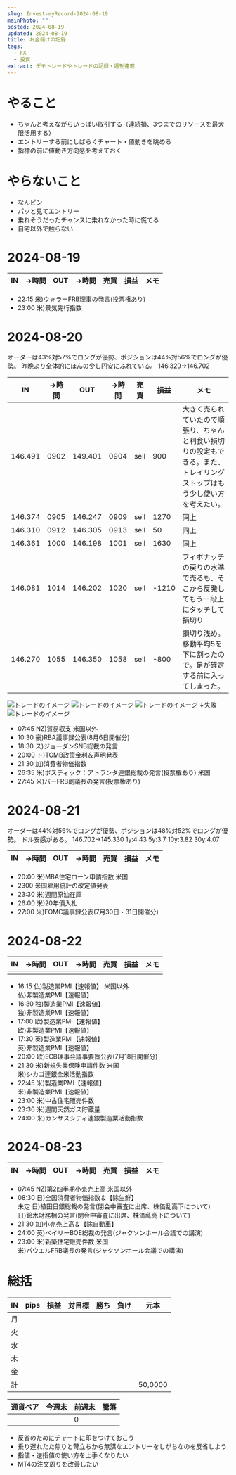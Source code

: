```yaml
---
slug: Invest-myRecord-2024-08-19
mainPhoto: ""
posted: 2024-08-19
updated: 2024-08-19
title: お金儲けの記録
tags:
  - FX
  - 投資
extract: デモトレードやトレードの記録・週刊連載
---
```

# やること

- ちゃんと考えながらいっぱい取引する（連続損、3つまでのリソースを最大限活用する）
- エントリーする前にしばらくチャート・値動きを眺める
- 指標の前に値動き方向感を考えておく

# やらないこと

- なんピン
- パッと見てエントリー
- 乗れそうだったチャンスに乗れなかった時に慌てる
- 自宅以外で触らない

# 2024-08-19

| IN      | →時間   | OUT     | →時間   | 売買  | 損益    | メモ                                                                 |
| ------- | ----- | ------- | ----- | --- | ----- | ------------------------------------------------------------------ |
- 22:15	米)ウォラーFRB理事の発言(投票権あり)	
- 23:00	米)景気先行指数
# 2024-08-20

オーダーは43%対57%でロングが優勢、ポジションは44%対56%でロングが優勢。
昨晩より全体的にほんの少し円安にふれている。
146.329→146.702

| IN      | →時間  | OUT     | →時間  | 売買   | 損益    | メモ                                                           |
| ------- | ---- | ------- | ---- | ---- | ----- | ------------------------------------------------------------ |
| 146.491 | 0902 | 149.401 | 0904 | sell | 900   | 大きく売られていたので順張り、ちゃんと利食い損切りの設定もできる。また、トレイリングストップはもう少し使い方を考えたい。 |
| 146.374 | 0905 | 146.247 | 0909 | sell | 1270  | 同上                                                           |
| 146.310 | 0912 | 146.305 | 0913 | sell | 50    | 同上                                                           |
| 146.361 | 1000 | 146.198 | 1001 | sell | 1630  | 同上                                                           |
| 146.081 | 1014 | 146.202 | 1020 | sell | -1210 | フィボナッチの戻りの水準で売るも、そこから反発してもう一段上にタッチして損切り                      |
| 146.270 | 1055 | 146.350 | 1058 | sell | -800  | 損切り浅め。移動平均5を下に割ったので。足が確定する前に入ってしまった。                         |
![トレードのイメージ](../../../images/invest/weekly/Invest-myRecord-2024-08-19/01.png)
![トレードのイメージ](../../../images/invest/weekly/Invest-myRecord-2024-08-19/02.png) 
![トレードのイメージ](../../../images/invest/weekly/Invest-myRecord-2024-08-19/03.png)
↓失敗
![トレードのイメージ](../../../images/invest/weekly/Invest-myRecord-2024-08-19/04.png)


- 07:45	NZ)貿易収支	米国以外
- 10:30	豪)RBA議事録公表(8月6日開催分)
- 18:30	ス)ジョーダンSNB総裁の発言
- 20:00	ト)TCMB政策金利＆声明発表
- 21:30	加)消費者物価指数
- 26:35	米)ボスティック：アトランタ連銀総裁の発言(投票権あり)	米国
- 27:45	米)バーFRB副議長の発言(投票権あり)
# 2024-08-21

オーダーは44%対56%でロングが優勢、ポジションは48%対52%でロングが優勢。
ドル安感がある。
146.702→145.330
1y:4.43
5y:3.7
10y:3.82
30y:4.07

| IN  | →時間 | OUT | →時間 | 売買  | 損益  | メモ  |
| --- | --- | --- | --- | --- | --- | --- |
- 20:00	米)MBA住宅ローン申請指数	米国
- 2300	米国雇用統計の改定値発表
- 23:30	米)週間原油在庫
- 26:00	米)20年債入札
- 27:00	米)FOMC議事録公表(7月30日・31日開催分)
# 2024-08-22

| IN  | →時間 | OUT | →時間 | 売買  | 損益  | メモ  |
| --- | --- | --- | --- | --- | --- | --- |
|     |     |     |     |     |     |     |
- 16:15	仏)製造業PMI【速報値】	米国以外  
  仏)非製造業PMI【速報値】
- 16:30	独)製造業PMI【速報値】  
  独)非製造業PMI【速報値】
- 17:00	欧)製造業PMI【速報値】  
  欧)非製造業PMI【速報値】
- 17:30	英)製造業PMI【速報値】  
  英)非製造業PMI【速報値】
- 20:00	欧)ECB理事会議事要旨公表(7月18日開催分)
- 21:30	米)新規失業保険申請件数	米国  
  米)シカゴ連銀全米活動指数
- 22:45	米)製造業PMI【速報値】  
  米)非製造業PMI【速報値】
- 23:00	米)中古住宅販売件数
- 23:30	米)週間天然ガス貯蔵量
- 24:00	米)カンザスシティ連銀製造業活動指数
# 2024-08-23

| IN      | →時間   | OUT     | →時間   | 売買  | 損益    | メモ                                                                 |
| ------- | ----- | ------- | ----- | --- | ----- | ------------------------------------------------------------------ |

- 07:45	NZ)第2四半期小売売上高	米国以外
- 08:30	日)全国消費者物価指数＆【除生鮮】  
  未定	日)植田日銀総裁の発言(閉会中審査に出席、株価乱高下について)  
  日)鈴木財務相の発言(閉会中審査に出席、株価乱高下について)
- 21:30	加)小売売上高＆【除自動車】
- 24:00	英)ベイリーBOE総裁の発言(ジャクソンホール会議での講演)
- 23:00	米)新築住宅販売件数	米国  
  米)パウエルFRB議長の発言(ジャクソンホール会議での講演)

# 総括
| IN  | pips | 損益  | 対目標 | 勝ち  | 負け  | 元本      |
| --- | ---- | --- | --- | --- | --- | ------- |
| 月   |      |     |     |     |     |         |
| 火   |      |     |     |     |     |         |
| 水   |      |     |     |     |     |         |
| 木   |      |     |     |     |     |         |
| 金   |      |     |     |     |     |         |
| 計   |      |     |     |     |     | 50,0000 |

| 通貨ペア | 今週末 | 前週末 | 騰落  |
| ---- | --- | --- | --- |
|      |     | 0   |     |

- 反省のためにチャートに印をつけておこう
- 乗り遅れたた焦りと苛立ちから無謀なエントリーをしがちなのを反省しよう
- 指値・逆指値の使い方を上手くなりたい
- MT4の注文周りを改善したい